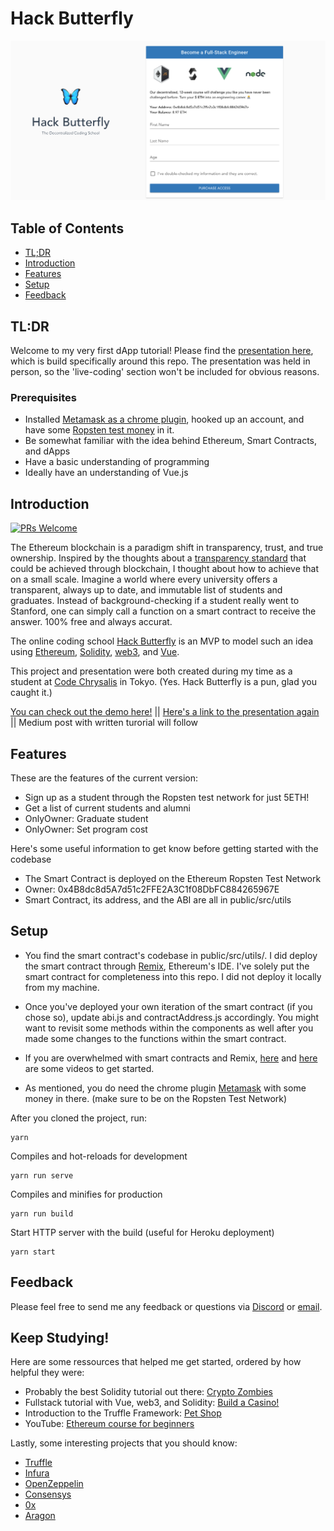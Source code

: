 # Hack Butterfly

<p align="center">
  <img alt="hackButterfly" title="hackButterfly" src="public/images/intro.png" width="auto">
</p>

## Table of Contents

- [TL;DR](#tl;dr)
- [Introduction](#introduction)
- [Features](#features)
- [Setup](#setup)
- [Feedback](#feedback)


## TL:DR

Welcome to my very first dApp tutorial! Please find the [presentation here](https://google.com//), which is build specifically around this repo. The presentation was held in person, so the 'live-coding' section won't be included for obvious reasons.

### Prerequisites

* Installed [Metamask as a chrome plugin](https://chrome.google.com/webstore/detail/metamask/nkbihfbeogaeaoehlefnkodbefgpgknn?hl=en), hooked up an account, and have some [Ropsten test money](https://faucet.metamask.io/) in it.
* Be somewhat familiar with the idea behind Ethereum, Smart Contracts, and dApps
* Have a basic understanding of programming
* Ideally have an understanding of Vue.js

## Introduction

[![PRs Welcome](https://img.shields.io/badge/PRs-welcome-brightgreen.svg?style=flat-square)](http://makeapullrequest.com)

The Ethereum blockchain is a paradigm shift in transparency, trust, and true ownership. Inspired by the thoughts about a [transparency standard](https://www.forbes.com/sites/paulmartyn/2018/03/28/does-blockchain-provide-the-new-standard-for-transparency/#bb46c663921e) that could be achieved through blockchain, I thought about how to achieve that on a small scale. Imagine a world where every university offers a transparent, always up to date, and immutable list of students and graduates. Instead of background-checking if a student really went to Stanford, one can simply call a function on a smart contract to receive the answer. 100% free and always accurat. 

The online coding school [Hack Butterfly](https://hackbutterfly.herokuapp.com/) is an MVP to model such an idea using [Ethereum](https://www.ethereum.org/), [Solidity](https://solidity.readthedocs.io/en/v0.4.24/), [web3](https://github.com/ethereum/web3.js/), and [Vue](https://vuejs.org/).

This project and presentation were both created during my time as a student at [Code Chrysalis](https://www.codechrysalis.io/) in Tokyo. (Yes. Hack Butterfly is a pun, glad you caught it.)

[You can check out the demo here!](https://hackbutterfly.herokuapp.com/) || [Here's a link to the presentation again](https://google.com/) || Medium post with written turorial will follow

## Features

These are the features of the current version:

* Sign up as a student through the Ropsten test network for just 5ETH!
* Get a list of current students and alumni
* OnlyOwner: Graduate student
* OnlyOwner: Set program cost

Here's some useful information to get know before getting started with the codebase 

* The Smart Contract is deployed on the Ethereum Ropsten Test Network
* Owner: 0x4B8dc8d5A7d51c2FFE2A3C1f08DbFC884265967E
* Smart Contract, its address, and the ABI are all in public/src/utils

## Setup

* You find the smart contract's codebase in public/src/utils/. I did deploy the smart contract through [Remix](https://remix.ethereum.org/), Ethereum's IDE. I've solely put the smart contract for completeness into this repo. I did not deploy it locally from my machine.

* Once you've deployed your own iteration of the smart contract (if you chose so), update abi.js and contractAddress.js accordingly. You might want to revisit some methods within the components as well after you made some changes to the functions within the smart contract. 

* If you are overwhelmed with smart contracts and Remix, [here](https://www.youtube.com/watch?v=KkN1O8TChbM) and [here](https://www.youtube.com/watch?v=KU6bvciWgRE&list=PL0lNJEnwfVVMuX2Ds19Wj_7Mcze3FDJr3) are some videos to get started.

* As mentioned, you do need the chrome plugin [Metamask](https://chrome.google.com/webstore/detail/metamask/nkbihfbeogaeaoehlefnkodbefgpgknn?hl=en) with some money in there. (make sure to be on the Ropsten Test Network)

After you cloned the project, run:
```
yarn
```
Compiles and hot-reloads for development
```
yarn run serve
```

Compiles and minifies for production
```
yarn run build
```

Start HTTP server with the build (useful for Heroku deployment)
```
yarn start
```

## Feedback

Please feel free to send me any feedback or questions via [Discord](https://discordapp.com/users/Akzent#6791) or [email](https://www.sourcecon.com/how-to-find-almost-any-github-users-email-address/).

## Keep Studying!

Here are some ressources that helped me get started, ordered by how helpful they were:

* Probably the best Solidity tutorial out there: [Crypto Zombies](https://cryptozombies.io)
* Fullstack tutorial with Vue, web3, and Solidity: [Build a Casino!](https://itnext.io/create-your-first-ethereum-dapp-with-web3-and-vue-js-c7221af1ed82)
* Introduction to the Truffle Framework: [Pet Shop](https://truffleframework.com/tutorials/pet-shop)
* YouTube: [Ethereum course for beginners](https://www.youtube.com/watch?v=KU6bvciWgRE&list=PL0lNJEnwfVVMuX2Ds19Wj_7Mcze3FDJr3)

Lastly, some interesting projects that you should know:

* [Truffle](https://truffleframework.com/)
* [Infura](https://infura.io/)
* [OpenZeppelin](https://openzeppelin.org/)
* [Consensys](https://new.consensys.net/)
* [0x](https://0xproject.com/)
* [Aragon](https://aragon.org/)



